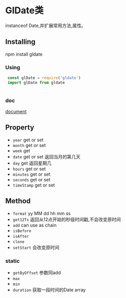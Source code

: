 # GlDate类

instanceof Date,并扩展常用方法,属性。

## Installing

npm install gldate

### Using

```js
 const glDate = require('gldate')
 import glDate from gldate
 
```
### doc
[document](https://lgl1993.github.io/gldate/)

## Property

- `year` get or set
- `month` get or set
- `week` get
- `date` get or set 返回当月的第几天
- `day` get 返回星期几
- `hours` get or set
- `minutes` get or set
- `seconds` get or set
- `timeStamp` get or set

## Method

- `format` yy MM dd hh mm ss
- `get12Ts` 返回从12点开始的秒级时间戳,不会改变原时间
- `add` can use as chain
- `isBefore`
- `isAfter`
- `clone` 
- `setStart` 会改变原时间

### static
- `getByOffset` 参数同add
- `max`
- `min`
- `duration` 获取一段时间的Date array

